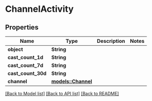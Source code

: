 # ChannelActivity

## Properties

Name | Type | Description | Notes
------------ | ------------- | ------------- | -------------
**object** | **String** |  | 
**cast_count_1d** | **String** |  | 
**cast_count_7d** | **String** |  | 
**cast_count_30d** | **String** |  | 
**channel** | [**models::Channel**](Channel.md) |  | 

[[Back to Model list]](../README.md#documentation-for-models) [[Back to API list]](../README.md#documentation-for-api-endpoints) [[Back to README]](../README.md)


